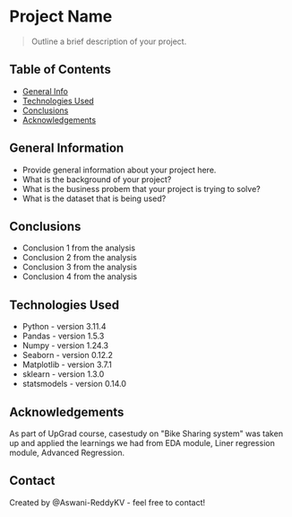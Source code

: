 # Project Name
> Outline a brief description of your project.


## Table of Contents
* [General Info](#general-information)
* [Technologies Used](#technologies-used)
* [Conclusions](#conclusions)
* [Acknowledgements](#acknowledgements)

<!-- You can include any other section that is pertinent to your problem -->

## General Information
- Provide general information about your project here.
- What is the background of your project?
- What is the business probem that your project is trying to solve?
- What is the dataset that is being used?

<!-- You don't have to answer all the questions - just the ones relevant to your project. -->

## Conclusions
- Conclusion 1 from the analysis
- Conclusion 2 from the analysis
- Conclusion 3 from the analysis
- Conclusion 4 from the analysis

<!-- You don't have to answer all the questions - just the ones relevant to your project. -->


## Technologies Used
- Python - version 3.11.4
- Pandas - version 1.5.3
- Numpy - version 1.24.3
- Seaborn - version 0.12.2
- Matplotlib - version 3.7.1
- sklearn - version 1.3.0
- statsmodels - version 0.14.0


## Acknowledgements
As part of UpGrad course, casestudy on "Bike Sharing system" was taken up and applied the learnings we had from EDA module, Liner regression module, Advanced Regression.


## Contact
Created by @Aswani-ReddyKV - feel free to contact!

